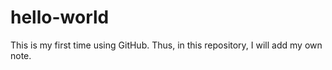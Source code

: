 # hello-world
This is my first time using GitHub. Thus, in this repository, I will add my own note.
